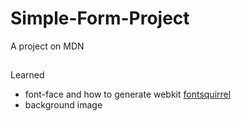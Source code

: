# Simple-Form-Project
A project on MDN
##
Learned
 - font-face and how to generate webkit [fontsquirrel](https://www.fontsquirrel.com/)
 - background image
